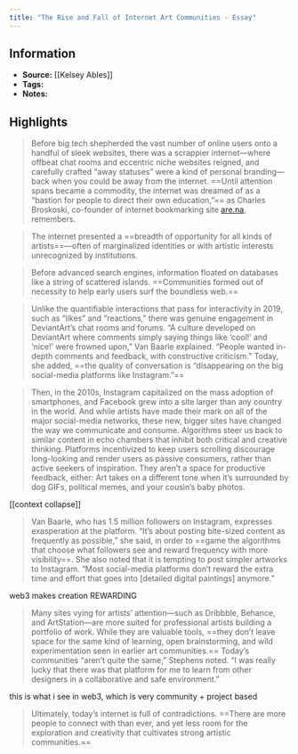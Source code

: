 ```yaml
---
title: "The Rise and Fall of Internet Art Communities - Essay"
---
```

## Information
- **Source:** [[Kelsey Ables]]
- **Tags:** 
- **Notes:** 

## Highlights
> Before big tech shepherded the vast number of online users onto a handful of sleek websites, there was a scrappier internet—where offbeat chat rooms and eccentric niche websites reigned, and carefully crafted “away statuses” were a kind of personal branding—back when you could be away from the internet. ==Until attention spans became a commodity, the internet was dreamed of as a “bastion for people to direct their own education,”== as Charles Broskoski, co-founder of internet bookmarking site [are.na](http://are.na/), remembers.

> The internet presented a ==breadth of opportunity for all kinds of artists==—often of marginalized identities or with artistic interests unrecognized by institutions.

> Before advanced search engines, information floated on databases like a string of scattered islands. ==Communities formed out of necessity to help early users surf the boundless web.==

> Unlike the quantifiable interactions that pass for interactivity in 2019, such as “likes” and “reactions,” there was genuine engagement in DeviantArt’s chat rooms and forums. “A culture developed on DeviantArt where comments simply saying things like ‘cool!’ and ‘nice!’ were frowned upon,” Van Baarle explained. “People wanted in-depth comments and feedback, with constructive criticism.” Today, she added, ==the quality of conversation is “disappearing on the big social-media platforms like Instagram.”==

> Then, in the 2010s, Instagram capitalized on the mass adoption of smartphones, and Facebook grew into a site larger than any country in the world. And while artists have made their mark on all of the major social-media networks, these new, bigger sites have changed the way we communicate and consume. Algorithms steer us back to similar content in echo chambers that inhibit both critical and creative thinking. Platforms incentivized to keep users scrolling discourage long-looking and render users as passive consumers, rather than active seekers of inspiration. They aren’t a space for productive feedback, either: Art takes on a different tone when it’s surrounded by dog GIFs, political memes, and your cousin’s baby photos.

[[context collapse]]

> Van Baarle, who has 1.5 million followers on Instagram, expresses exasperation at the platform. “It’s about posting bite-sized content as frequently as possible,” she said, in order to ==game the algorithms that choose what followers see and reward frequency with more visibility==. She also noted that it is tempting to post simpler artworks to Instagram. “Most social-media platforms don’t reward the extra time and effort that goes into [detailed digital paintings] anymore.”

web3 makes creation REWARDING

> Many sites vying for artists’ attention—such as Dribbble, Behance, and ArtStation—are more suited for professional artists building a portfolio of work. While they are valuable tools, ==they don’t leave space for the same kind of learning, open brainstorming, and wild experimentation seen in earlier art communities.== Today’s communities “aren’t quite the same,” Stephens noted. “I was really lucky that there was that platform for me to learn from other designers in a collaborative and safe environment.”

this is what i see in web3, which is very community + project based

> Ultimately, today’s internet is full of contradictions. ==There are more people to connect with than ever, and yet less room for the exploration and creativity that cultivates strong artistic communities.==

